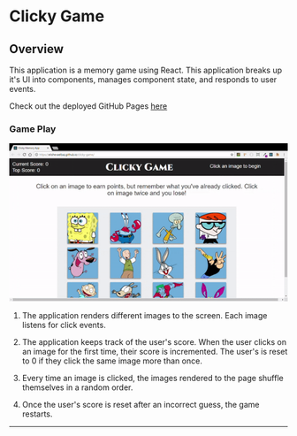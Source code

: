 # Clicky Game

## Overview

This application is a  memory game using React. This application breaks up it's UI into components, manages component state, and responds to user events.

Check out the deployed GitHub Pages [here](https://elishevaelbaz.github.io/clicky-game/ "GitHub Pages link")

### Game Play

![demo](public/images/demo.gif)

1. The application renders different images to the screen. Each image listens for click events.

2. The application keeps track of the user's score. When the user clicks on an image for the first time, their score is incremented. The user's is reset to 0 if they click the same image more than once.

3. Every time an image is clicked, the images rendered to the page shuffle themselves in a random order.

4. Once the user's score is reset after an incorrect guess, the game restarts.


- - -







